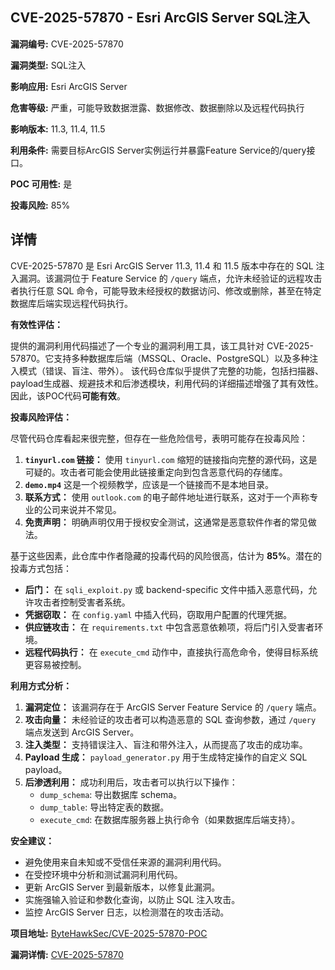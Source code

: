 ## CVE-2025-57870 - Esri ArcGIS Server SQL注入

**漏洞编号:** CVE-2025-57870

**漏洞类型:** SQL注入

**影响应用:** Esri ArcGIS Server

**危害等级:** 严重，可能导致数据泄露、数据修改、数据删除以及远程代码执行

**影响版本:** 11.3, 11.4, 11.5

**利用条件:** 需要目标ArcGIS Server实例运行并暴露Feature Service的/query接口。

**POC 可用性:** 是

**投毒风险:** 85%

## 详情

CVE-2025-57870 是 Esri ArcGIS Server 11.3, 11.4 和 11.5 版本中存在的 SQL 注入漏洞。该漏洞位于 Feature Service 的 `/query` 端点，允许未经验证的远程攻击者执行任意 SQL 命令，可能导致未经授权的数据访问、修改或删除，甚至在特定数据库后端实现远程代码执行。 

**有效性评估：**

提供的漏洞利用代码描述了一个专业的漏洞利用工具，该工具针对 CVE-2025-57870。它支持多种数据库后端（MSSQL、Oracle、PostgreSQL）以及多种注入模式（错误、盲注、带外）。 该代码仓库似乎提供了完整的功能，包括扫描器、payload生成器、规避技术和后渗透模块，利用代码的详细描述增强了其有效性。 因此，该POC代码**可能有效**。

**投毒风险评估：**

尽管代码仓库看起来很完整，但存在一些危险信号，表明可能存在投毒风险：

1.  **`tinyurl.com` 链接：** 使用 `tinyurl.com` 缩短的链接指向完整的源代码，这是可疑的。攻击者可能会使用此链接重定向到包含恶意代码的存储库。
2.  **`demo.mp4`** 这是一个视频教学，应该是一个链接而不是本地目录。
3.  **联系方式：** 使用 `outlook.com` 的电子邮件地址进行联系，这对于一个声称专业的公司来说并不常见。
4.  **免责声明：** 明确声明仅用于授权安全测试，这通常是恶意软件作者的常见做法。

基于这些因素，此仓库中作者隐藏的投毒代码的风险很高，估计为 **85%**。潜在的投毒方式包括：

*   **后门：** 在 `sqli_exploit.py` 或 backend-specific 文件中插入恶意代码，允许攻击者控制受害者系统。
*   **凭据窃取：** 在 `config.yaml` 中插入代码，窃取用户配置的代理凭据。
*   **供应链攻击：** 在 `requirements.txt` 中包含恶意依赖项，将后门引入受害者环境。
*   **远程代码执行：** 在 `execute_cmd` 动作中，直接执行高危命令，使得目标系统更容易被控制。

**利用方式分析：**

1.  **漏洞定位：** 该漏洞存在于 ArcGIS Server Feature Service 的 `/query` 端点。
2.  **攻击向量：** 未经验证的攻击者可以构造恶意的 SQL 查询参数，通过 `/query` 端点发送到 ArcGIS Server。
3.  **注入类型：** 支持错误注入、盲注和带外注入，从而提高了攻击的成功率。
4.  **Payload 生成：** `payload_generator.py` 用于生成特定操作的自定义 SQL payload。
5.  **后渗透利用：** 成功利用后，攻击者可以执行以下操作：
    *   `dump_schema`: 导出数据库 schema。
    *   `dump_table`: 导出特定表的数据。
    *   `execute_cmd`: 在数据库服务器上执行命令（如果数据库后端支持）。

**安全建议：**

*   避免使用来自未知或不受信任来源的漏洞利用代码。
*   在受控环境中分析和测试漏洞利用代码。
*   更新 ArcGIS Server 到最新版本，以修复此漏洞。
*   实施强输入验证和参数化查询，以防止 SQL 注入攻击。
*   监控 ArcGIS Server 日志，以检测潜在的攻击活动。

**项目地址:** [ByteHawkSec/CVE-2025-57870-POC](https://github.com/ByteHawkSec/CVE-2025-57870-POC)

**漏洞详情:** [CVE-2025-57870](https://nvd.nist.gov/vuln/detail/CVE-2025-57870)